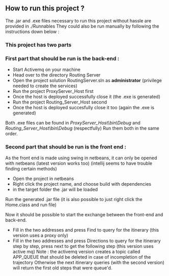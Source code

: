 ## How to run this project ?
The .jar and .exe files necessary to run this project without hassle are provided in ./Runnables
They could also be run manually by following the instructions down below :

### **This project has two parts**
### First part that should be run is the back-end :
- Start Activemq on your machine
- Head over to the directory Routing Server
- Open the project solution RoutingServer.sln as **administrator** (privilege needed to create the services)
- Run the project ProxyServer_Host first
- Once the host is deployed successfully close it (the .exe is generated)
- Run the project Routing_Server_Host second
- Once the host is deployed succesfully close it too (again the .exe is generated)

Both .exe files can be found in *ProxyServer_Host\bin\Debug* and *Routing_Server_Host\bin\Debug* (respectfully)
Run them both in the same order.

### Second part that should be run is the front end :

As the front end is made using swing in netbeans, it can only be opened with netbeans (latest version works too)
(intellij seems to have trouble finding certain methods)
- Open the project in netbeans
- Right click the project name, and choose build with dependencies
- in the target folder the .jar will be loaded

Run the generated .jar file (it is also possible to just right click the Home.class and run file)

Now it should be possible to start the exchange between the front-end and back-end.

- Fill in the two addresses and press Find to query for the itinerary (this version uses a proxy only)
- Fill in the two addresses and press Directions to query for the itinerary step by step, press next to get the following step
(this version uses active mq)
Note : the activemq version creates a topic called APP_QUEUE that should be deleted in case of incompletion of the trajectory 
Otherwise the next itinerary queries (with the second version) will return the first old steps that were queue'd.